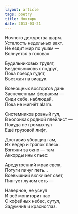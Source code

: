 ```yaml
---
layout: article
tags: poetry
title: Ноктюрн
date: 2013-03-21
---
```


Ночного дежурства шарм.<br>
Усталость недельных вахт.<br>
Не ездит мир по ушам —<br>
Волнуется в головах<br>

Будильниковых трудяг,<br>
Бездельниковых подруг,<br>
Пока поезда гудят,<br>
Въезжая на виадук.<br>

Всенощных восторгов дань<br>
Заснеженным февралям —<br>
Сиди себе, наблюдай,<br>
Пока не мигнёт alarm.<br>

Системников ровный гул,<br>
В колонках родной плейлист —<br>
Покуда не громыхнул<br>
Ещё грузовой лифт,<br>

Доставив уборщиц гам,<br>
Их вёдер и тряпок плеск.<br>
Взгляни за окно — там<br>
Аккорды иных пьес:<br>

Аредутренний мрак свеж,<br>
Потуги пичуг петь...<br>
Всевышний включает свет,<br>
Пингует лучом сеть —<br>

Наверное, не уснул<br>
И всё мониторит нас<br>
С кофейных небес, сутул,<br>
Задумчив и красноглаз.
